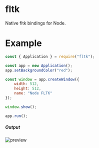 # fltk

Native fltk bindings for Node.

# Example

```js
const { Application } = require("fltk");

const app = new Application();
app.setBackgroundColor("red");

const window = app.createWindow({
    width: 512,
    height: 512,
    name: "Node FLTK"
});

window.show();

app.run();
```

##### Output

![preview](https://raw.githubusercontent.com/archaeopteryx1/node-fltk/main/assets/example.png)